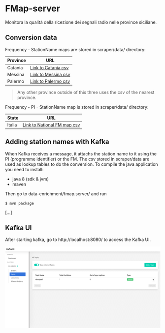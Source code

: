 # FMap-server
Monitora la qualità della ricezione dei segnali radio nelle province siciliane. 



## Conversion data

Frequency - StationName maps are stored in scraper/data/ directory: 

| Province | URL                                                          |
| -------- | ------------------------------------------------------------ |
| Catania  | [Link to Catania csv](https://github.com/triglie/FMap-server/blob/main/scrapers/data/fm-station-map-catania.csv) |
| Messina  | [Link to Messina csv](https://github.com/triglie/FMap-server/blob/main/scrapers/data/fm-station-map-messina.csv) |
| Palermo  | [Link to Palermo csv](https://github.com/triglie/FMap-server/blob/main/scrapers/data/fm-station-map-palermo.csv) |

> Any other province outside of this three uses the csv of the nearest province. 

Frequency - PI - StationName map is stored in scraper/data/ directory: 

| State    | URL                                                          |
| -------- | ------------------------------------------------------------ |
| Italia   | [Link to National FM map csv](https://github.com/triglie/FMap-server/blob/main/scrapers/data/complete-pi-station-map.csv) |



## Adding station names with Kafka 

When Kafka receives a message, it attachs the station name to it using the PI (programme identifier) or the FM. The csv stored in scraper/data are used as lookup tables to do the conversion. To compile the java application you need to install: 

* java 8 (sdk & jvm)
* maven

 Then go to data-enrichment/fmap.server/ and run

```shell
$ mvn package
```

[...]

## Kafka UI 

After starting kafka, go to http://localhost:8080/ to access the Kafka UI. 

![kafka ui](./docs/assets/kafka-ui.png)